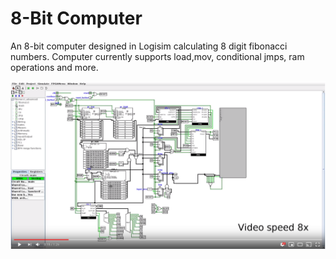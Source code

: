 # 8-Bit Computer
An 8-bit computer designed in Logisim calculating 8 digit fibonacci numbers. Computer currently supports load,mov, conditional jmps, ram operations and more.

[![](youtube.png)](http://www.youtube.com/watch?v=FRaOzFBtV3o "8-Bit Fibonacci Demo")

